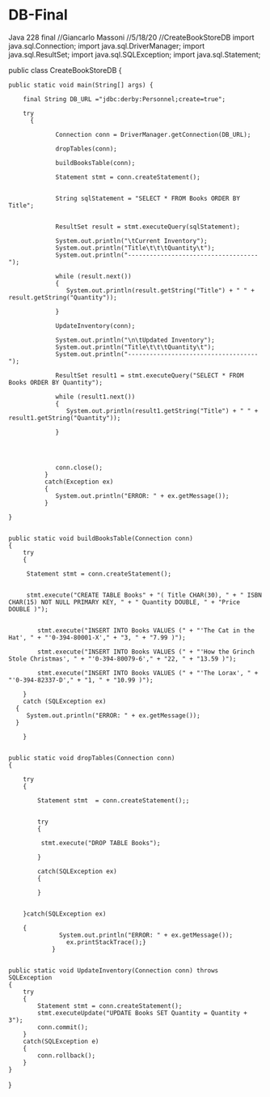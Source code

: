 # DB-Final
Java 228 final
//Giancarlo Massoni
//5/18/20
//CreateBookStoreDB
import java.sql.Connection;
import java.sql.DriverManager;
import java.sql.ResultSet;
import java.sql.SQLException;
import java.sql.Statement;

public class CreateBookStoreDB {

	public static void main(String[] args) {
		
		final String DB_URL ="jdbc:derby:Personnel;create=true";
		
		try
	      {
		         
		         Connection conn = DriverManager.getConnection(DB_URL);
		         
		         dropTables(conn);
		         
		         buildBooksTable(conn);
		         
		         Statement stmt = conn.createStatement();
		         
		         
		         String sqlStatement = "SELECT * FROM Books ORDER BY Title";
		         
	
		         ResultSet result = stmt.executeQuery(sqlStatement);
		         
		         System.out.println("\tCurrent Inventory");
		         System.out.println("Title\t\t\tQuantity\t");
		         System.out.println("------------------------------------");
		       
		         while (result.next())
		         {
		            System.out.println(result.getString("Title") + " " + result.getString("Quantity"));
		                              
		         }
		         
		         UpdateInventory(conn);
		         
		         System.out.println("\n\tUpdated Inventory");
		         System.out.println("Title\t\t\tQuantity\t");
		         System.out.println("------------------------------------");
		       
		         ResultSet result1 = stmt.executeQuery("SELECT * FROM Books ORDER BY Quantity");
		         
		         while (result1.next())
		         {
		            System.out.println(result1.getString("Title") + " " + result1.getString("Quantity"));
		                              
		         }
		         
		         
		         
		         
		         conn.close();
		      }
		      catch(Exception ex)
		      {
		         System.out.println("ERROR: " + ex.getMessage());
		      }
		
	}
	
	
	public static void buildBooksTable(Connection conn)
	{
		try
		{
     
         Statement stmt = conn.createStatement();
         
			
         stmt.execute("CREATE TABLE Books" + "( Title CHAR(30), " + " ISBN CHAR(15) NOT NULL PRIMARY KEY, " + " Quantity DOUBLE, " + "Price DOUBLE )");
							 
			
			stmt.execute("INSERT INTO Books VALUES (" + "'The Cat in the Hat', " + "'0-394-80001-X'," + "3, " + "7.99 )");
			
			stmt.execute("INSERT INTO Books VALUES (" + "'How the Grinch Stole Christmas', " + "'0-394-80079-6'," + "22, " + "13.59 )");
			
			stmt.execute("INSERT INTO Books VALUES (" + "'The Lorax', " + "'0-394-82337-D'," + "1, " + "10.99 )");		
			
		}
		catch (SQLException ex)
      {
         System.out.println("ERROR: " + ex.getMessage());
      }
		
		}
	
	
	public static void dropTables(Connection conn)
	{
	
		try
		{
			
			Statement stmt  = conn.createStatement();;
		
			
			try
			{
	         
	         stmt.execute("DROP TABLE Books");
								
			}
		
			catch(SQLException ex)
			{
	   
			}
			
	      	
		}catch(SQLException ex)
		
		{
			      System.out.println("ERROR: " + ex.getMessage());
					ex.printStackTrace();}
				}


	public static void UpdateInventory(Connection conn) throws SQLException
	{
		try
		{
			Statement stmt = conn.createStatement();
			stmt.executeUpdate("UPDATE Books SET Quantity = Quantity + 3");
			conn.commit();
		}
		catch(SQLException e)
		{
			conn.rollback();
		}	
	}
	







}
